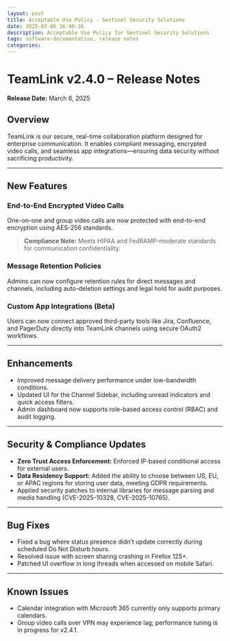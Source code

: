 ```yaml
---
layout: post
title: Acceptable Use Policy - Sentinel Security Solutions
date: 2025-03-06 16:40:16
description: Acceptable Use Policy for Sentinel Security Solutions
tags: software-documentation, release notes
categories: 
---
```


# TeamLink v2.4.0 – Release Notes  
**Release Date:** March 6, 2025

## Overview  
TeamLink is our secure, real-time collaboration platform designed for enterprise communication. It enables compliant messaging, encrypted video calls, and seamless app integrations—ensuring data security without sacrificing productivity.

---

## New Features

### End-to-End Encrypted Video Calls  
One-on-one and group video calls are now protected with end-to-end encryption using AES-256 standards.  
> **Compliance Note:** Meets HIPAA and FedRAMP-moderate standards for communication confidentiality.

### Message Retention Policies  
Admins can now configure retention rules for direct messages and channels, including auto-deletion settings and legal hold for audit purposes.

### Custom App Integrations (Beta)  
Users can now connect approved third-party tools like Jira, Confluence, and PagerDuty directly into TeamLink channels using secure OAuth2 workflows.

---

## Enhancements

- Improved message delivery performance under low-bandwidth conditions.
- Updated UI for the Channel Sidebar, including unread indicators and quick access filters.
- Admin dashboard now supports role-based access control (RBAC) and audit logging.

---

## Security & Compliance Updates

- **Zero Trust Access Enforcement:** Enforced IP-based conditional access for external users.
- **Data Residency Support:** Added the ability to choose between US, EU, or APAC regions for storing user data, meeting GDPR requirements.
- Applied security patches to internal libraries for message parsing and media handling (CVE-2025-10328, CVE-2025-10765).

---

## Bug Fixes

- Fixed a bug where status presence didn’t update correctly during scheduled Do Not Disturb hours.
- Resolved issue with screen sharing crashing in Firefox 125+.
- Patched UI overflow in long threads when accessed on mobile Safari.

---

## Known Issues

- Calendar integration with Microsoft 365 currently only supports primary calendars.
- Group video calls over VPN may experience lag; performance tuning is in progress for v2.4.1.


